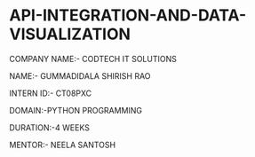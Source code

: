 # API-INTEGRATION-AND-DATA-VISUALIZATION

COMPANY NAME:- CODTECH IT SOLUTIONS

NAME:- GUMMADIDALA SHIRISH RAO

INTERN ID:- CT08PXC

DOMAIN:-PYTHON PROGRAMMING

DURATION:-4 WEEKS

MENTOR:- NEELA SANTOSH
